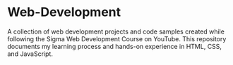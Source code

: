 # Web-Development
A collection of web development projects and code samples created while following the Sigma Web Development Course on YouTube. This repository documents my learning process and hands-on experience in HTML, CSS, and JavaScript.
